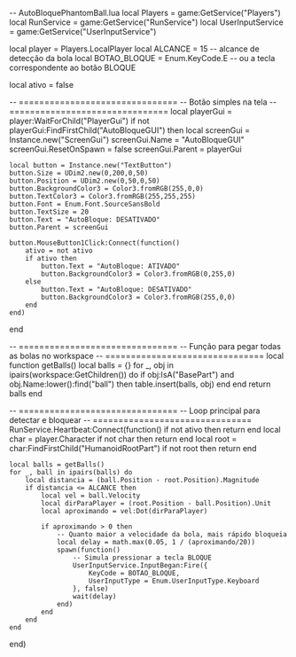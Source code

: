-- AutoBloquePhantomBall.lua
local Players = game:GetService("Players")
local RunService = game:GetService("RunService")
local UserInputService = game:GetService("UserInputService")

local player = Players.LocalPlayer
local ALCANCE = 15 -- alcance de detecção da bola
local BOTAO_BLOQUE = Enum.KeyCode.E -- ou a tecla correspondente ao botão BLOQUE

local ativo = false

-- ===============================
-- Botão simples na tela
-- ===============================
local playerGui = player:WaitForChild("PlayerGui")
if not playerGui:FindFirstChild("AutoBloqueGUI") then
    local screenGui = Instance.new("ScreenGui")
    screenGui.Name = "AutoBloqueGUI"
    screenGui.ResetOnSpawn = false
    screenGui.Parent = playerGui

    local button = Instance.new("TextButton")
    button.Size = UDim2.new(0,200,0,50)
    button.Position = UDim2.new(0,50,0,50)
    button.BackgroundColor3 = Color3.fromRGB(255,0,0)
    button.TextColor3 = Color3.fromRGB(255,255,255)
    button.Font = Enum.Font.SourceSansBold
    button.TextSize = 20
    button.Text = "AutoBloque: DESATIVADO"
    button.Parent = screenGui

    button.MouseButton1Click:Connect(function()
        ativo = not ativo
        if ativo then
            button.Text = "AutoBloque: ATIVADO"
            button.BackgroundColor3 = Color3.fromRGB(0,255,0)
        else
            button.Text = "AutoBloque: DESATIVADO"
            button.BackgroundColor3 = Color3.fromRGB(255,0,0)
        end
    end)
end

-- ===============================
-- Função para pegar todas as bolas no workspace
-- ===============================
local function getBalls()
    local balls = {}
    for _, obj in ipairs(workspace:GetChildren()) do
        if obj:IsA("BasePart") and obj.Name:lower():find("ball") then
            table.insert(balls, obj)
        end
    end
    return balls
end

-- ===============================
-- Loop principal para detectar e bloquear
-- ===============================
RunService.Heartbeat:Connect(function()
    if not ativo then return end
    local char = player.Character
    if not char then return end
    local root = char:FindFirstChild("HumanoidRootPart")
    if not root then return end

    local balls = getBalls()
    for _, ball in ipairs(balls) do
        local distancia = (ball.Position - root.Position).Magnitude
        if distancia <= ALCANCE then
            local vel = ball.Velocity
            local dirParaPlayer = (root.Position - ball.Position).Unit
            local aproximando = vel:Dot(dirParaPlayer)

            if aproximando > 0 then
                -- Quanto maior a velocidade da bola, mais rápido bloqueia
                local delay = math.max(0.05, 1 / (aproximando/20))
                spawn(function()
                    -- Simula pressionar a tecla BLOQUE
                    UserInputService.InputBegan:Fire({
                        KeyCode = BOTAO_BLOQUE,
                        UserInputType = Enum.UserInputType.Keyboard
                    }, false)
                    wait(delay)
                end)
            end
        end
    end
end)
